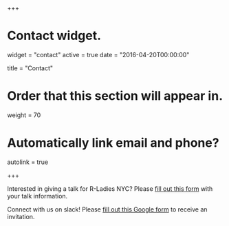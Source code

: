 +++
# Contact widget.
widget = "contact"
active = true
date = "2016-04-20T00:00:00"

title = "Contact"

# Order that this section will appear in.
weight = 70

# Automatically link email and phone?
autolink = true

+++

Interested in giving a talk for R-Ladies NYC? Please [fill out this form](https://docs.google.com/forms/d/e/1FAIpQLSdL4wbWnrJqRDgtiB4APqfdEw8yeRnz7lOCEttMVvcNbxNW6g/viewform?usp=sf_link) with your talk information.

Connect with us on slack! Please [fill out this Google form](https://docs.google.com/forms/d/e/1FAIpQLScjkESslg5IhU4O2YesvKi2zMoFXrN52ehxDT98yncvvBjFvg/viewform?usp=sf_link) to receive an invitation.